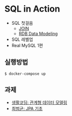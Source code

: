 # SQL in Action

- SQL 첫걸음
    - [JOIN](JOIN.md)
    - [RDB Data Modeling](MODELING.md)
- SQL 레벨업
- Real MySQL 1편

## 실행방법

```
$ docker-compose up
```

## 과제

- [생활코딩: 관계형 데이터 모델링](https://opentutorials.org/course/3883)
- [최범균: JPA 기초](https://youtube.com/playlist?list=PLwouWTPuIjUi9Sih9mEci4Rqhz1VqiQXX&si=59wva1Vd_o-qnDS8)